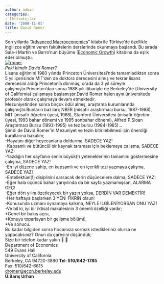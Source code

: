 ```yaml
---
author: admin
categories:
- İktisatçılar
date: '2008-11-05'
title: David Romer
---
```


Son yıllarda “[Advanced Macroeconomics](http://www.amazon.com/Advanced-Macroeconomics-David-Romer/dp/0072877308/sr=1-1/qid=1167364731/ref=pd_bbs_sr_1/105-0315241-9327663?ie=UTF8&s=books)” kitabı ile Türkiye’de özellikle ingilizce eğitim veren fakültelerin derslerinde okunmaya başlandı. Bu sırada Sala-i Martin ve Barro’nun büyüme ([Economic Growth](http://www.amazon.com/Economic-Growth-Robert-J-Barro/dp/0262025531/sr=1-3/qid=1167364960/ref=pd_bbs_3/105-0315241-9327663?ie=UTF8&s=books)) kitabına da eşlik eder olmuştu.  
[![](http://46.137.161.244/wp-content/uploads/2008/11/romer.jpg "romer")](http://46.137.161.244/wp-content/uploads/2008/11/romer.jpg)  
*Peki kimdir David Romer?*  
Lisans eğitimini 1980 yılında Princeton Üniversitesi’nde tamamladıktan sonra 5 yıl içerisinde MIT’den de doktora derecesini almış ve tekrar lisans derecesini aldığı Princeton’a dönmüş, orada da 3 yıl süreyle çalışmıştır.Princeton’dan sonra 1988 yılı itibariyle de Berkeley’de (University of California) çalışmaya başlamıştır.David Romer halen aynı üniversitede profesör olarak çalışmaya devam etmektedir.  
Mezuniyetinden sonra birçok ödül almış, araştırma kurumlarında çalışmıştır.Bunların bazıları; NBER (misafir araştırmacı bursu, 1987-1988), MIT (misafir öğretim üyesi, 1988), Stanford Üniversitesi (misafir öğretim üyesi, 1993 bahar dönemi ve 1995 sonbahar dönemi), Alfred P.Sloan Araştırmacı Bursu (1993-1995) ve tez bursu (1984-1985)…  
Şimdi de David Romer’in Mezuniyet ve tezin bitirilebilmesi için önerdiği kurallarına bakalım;  
-Hayatını diğer heyecanlarla doldurma, SADECE YAZ!  
-Kapsamlı ve bütüncül bir kaynak taraması için beklemeye çalışma, SADECE YAZ!  
-Yazdığın her sayfanın senin büyük(!) yeteneklerinin tamamını göstermesine çalışma, SADECE YAZ!  
-En iyi düzene sahip, en kapsamlı ve en içerikli tezi yazmaya çalışma, SADECE YAZ!  
-Entellektüel(!) disiplinini sarsacak derin düşüncelere dalma, SADECE YAZ!  
-Eğer hala üçüncü bahar yarıyılında da bir sayfa yazmamışsan, ALARMA GEÇ!  
-Eğer dört yılını özetleyecek bir yazın yoksa, DERDİN VAR DEMEKTİR!  
-Her haftaya başlarken 3 YENİ FİKRİN olsun!  
-Konusunda uzmanı oynamaya kalkma, NEYLE İLGİLENİYORSAN ONU YAZ!  
-Ve bil ki, iyi bir iktisat makalesinin 3 önemli özelliği vardır;  
\*Genel bir bakış açısı,  
\*Konuyu toparlayan bir gelişme bölümü,  
\*Ve sonucu.  
Bu kadar bilgiden sonra hocamıza sormak istedikleriniz olursa ne yapacaksınız? Onun da çaresini düşündük;  
Size bir telefon kadar yakın 🙂 🙂  
Department of Economics  
549 Evans Hall  
University of California  
Berkeley, CA 94720-3880 **Tel: 510/642-1785**  
Fax: 510/642-6615  
dromer@econ.berkeley.edu  
**Ü.Barış Urhan**